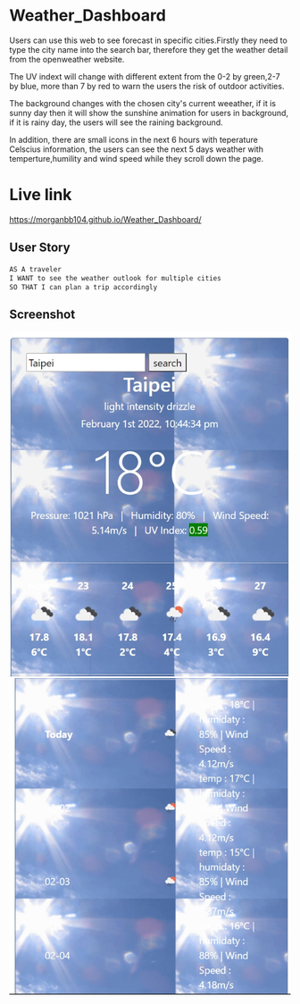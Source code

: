 # Weather_Dashboard
Users can use this web to see forecast in specific cities.Firstly they need to type the city name into the search bar, therefore they get the weather detail from the openweather website. 

The UV indext will change with different extent from the 0-2 by green,2-7 by blue, more than 7 by red to warn the users the risk of outdoor activities.

The background changes with the chosen city's current weeather, if it is sunny day then it will show the sunshine animation for users in background, if it is rainy day, the users will see the raining background.

In addition, there are small icons in the next 6 hours with teperature Celscius information, the users can see the next 5 days weather with temperture,humility and wind speed while they scroll down the page. 

# Live link
https://morganbb104.github.io/Weather_Dashboard/


## User Story

```
AS A traveler
I WANT to see the weather outlook for multiple cities
SO THAT I can plan a trip accordingly
```

## Screenshot

![top](https://github.com/Morganbb104/Weather_Dashboard/blob/main/assets/image/top.jpg)
![buttom](https://github.com/Morganbb104/Weather_Dashboard/blob/main/assets/image/buttom.jpg)
